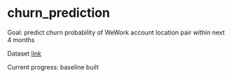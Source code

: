 # churn_prediction
Goal: predict churn probability of WeWork account location pair within next 4 months 

Dataset [link](https://drive.google.com/file/d/1_6SQDS2unUtlAcNyfV5AVpH-H55yquoy/view?usp=sharing)

Current progress:
baseline built 
